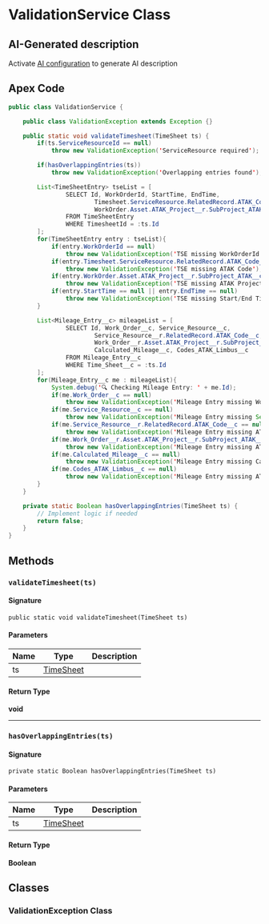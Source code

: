 # ValidationService Class

## AI-Generated description

Activate [AI configuration](https://sfdx-hardis.cloudity.com/salesforce-ai-setup/) to generate AI description

## Apex Code

```java
public class ValidationService {

    public class ValidationException extends Exception {}

    public static void validateTimesheet(TimeSheet ts) {
        if(ts.ServiceResourceId == null)
            throw new ValidationException('ServiceResource required');

        if(hasOverlappingEntries(ts))
            throw new ValidationException('Overlapping entries found');

        List<TimeSheetEntry> tseList = [
                SELECT Id, WorkOrderId, StartTime, EndTime,
                        Timesheet.ServiceResource.RelatedRecord.ATAK_Code__c,
                        WorkOrder.Asset.ATAK_Project__r.SubProject_ATAK__c
                FROM TimeSheetEntry
                WHERE TimesheetId = :ts.Id
        ];
        for(TimeSheetEntry entry : tseList){
            if(entry.WorkOrderId == null)
                throw new ValidationException('TSE missing WorkOrderId');
            if(entry.Timesheet.ServiceResource.RelatedRecord.ATAK_Code__c == null)
                throw new ValidationException('TSE missing ATAK Code');
            if(entry.WorkOrder.Asset.ATAK_Project__r.SubProject_ATAK__c == null)
                throw new ValidationException('TSE missing ATAK Project');
            if(entry.StartTime == null || entry.EndTime == null)
                throw new ValidationException('TSE missing Start/End Time');
        }

        List<Mileage_Entry__c> mileageList = [
                SELECT Id, Work_Order__c, Service_Resource__c,
                        Service_Resource__r.RelatedRecord.ATAK_Code__c,
                        Work_Order__r.Asset.ATAK_Project__r.SubProject_ATAK__c,
                        Calculated_Mileage__c, Codes_ATAK_Limbus__c
                FROM Mileage_Entry__c
                WHERE Time_Sheet__c = :ts.Id
        ];
        for(Mileage_Entry__c me : mileageList){
            System.debug('🔍 Checking Mileage Entry: ' + me.Id);
            if(me.Work_Order__c == null)
                throw new ValidationException('Mileage Entry missing WorkOrderId');
            if(me.Service_Resource__c == null)
                throw new ValidationException('Mileage Entry missing Service Resource');
            if(me.Service_Resource__r.RelatedRecord.ATAK_Code__c == null)
                throw new ValidationException('Mileage Entry missing ATAK Code');
            if(me.Work_Order__r.Asset.ATAK_Project__r.SubProject_ATAK__c == null)
                throw new ValidationException('Mileage Entry missing ATAK Project');
            if(me.Calculated_Mileage__c == null)
                throw new ValidationException('Mileage Entry missing Calculated Mileage');
            if(me.Codes_ATAK_Limbus__c == null)
                throw new ValidationException('Mileage Entry missing ATAK Limbus Code');
        }
    }

    private static Boolean hasOverlappingEntries(TimeSheet ts) {
        // Implement logic if needed
        return false;
    }
}
```

## Methods
### `validateTimesheet(ts)`

#### Signature
```apex
public static void validateTimesheet(TimeSheet ts)
```

#### Parameters
| Name | Type | Description |
|------|------|-------------|
| ts | [TimeSheet](../objects/TimeSheet.md) |  |

#### Return Type
**void**

---

### `hasOverlappingEntries(ts)`

#### Signature
```apex
private static Boolean hasOverlappingEntries(TimeSheet ts)
```

#### Parameters
| Name | Type | Description |
|------|------|-------------|
| ts | [TimeSheet](../objects/TimeSheet.md) |  |

#### Return Type
**Boolean**

## Classes
### ValidationException Class